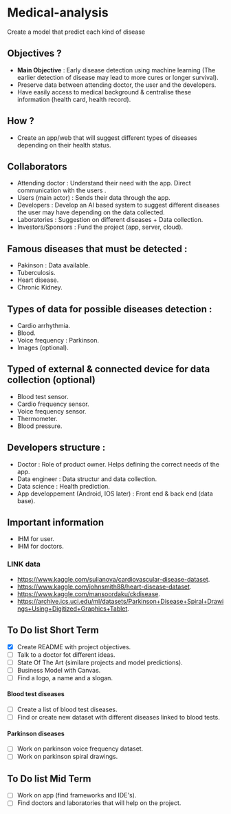 # Medical-analysis
Create a model that predict each kind of disease 

## Objectives ?
* **Main Objective** : Early disease detection using machine learning (The earlier detection of disease may lead to more cures or longer survival).
* Preserve data between attending doctor, the user and the developers.
* Have easily access to medical background & centralise these information (health card, health record).

## How ? 
* Create an app/web that will suggest different types of diseases depending on their health status.

## Collaborators
* Attending doctor : Understand their need with the app. Direct communication with the users .
* Users (main actor) : Sends their data through the app.  
* Developers : Develop an AI based system to suggest different diseases the user may have depending on the data collected.
* Laboratories : Suggestion on different diseases + Data collection.
* Investors/Sponsors : Fund the project (app, server, cloud).

## Famous diseases that must be detected :
* Pakinson : Data available.
* Tuberculosis.
* Heart disease.
* Chronic Kidney. 


## Types of data for possible diseases detection :
* Cardio arrhythmia. 
* Blood.
* Voice frequency : Parkinson.
* Images (optional).

## Typed of external & connected device for data collection (optional)
* Blood test sensor.
* Cardio frequency sensor.
* Voice frequency sensor.
* Thermometer.
* Blood pressure. 

## Developers structure :
* Doctor : Role of product owner. Helps defining the correct needs of the app.
* Data engineer : Data structur and data collection.
* Data science : Health prediction.
* App developpement (Android, IOS later) : Front end & back end (data base).

## Important information
* IHM for user.
* IHM for doctors.

### LINK data
* https://www.kaggle.com/sulianova/cardiovascular-disease-dataset.
* https://www.kaggle.com/johnsmith88/heart-disease-dataset.
* https://www.kaggle.com/mansoordaku/ckdisease.
* https://archive.ics.uci.edu/ml/datasets/Parkinson+Disease+Spiral+Drawings+Using+Digitized+Graphics+Tablet.

## To Do list Short Term
- [x] Create README with project objectives.
- [ ] Talk to a doctor fot different ideas.
- [ ] State Of The Art (similare projects and model predictions).
- [ ] Business Model with Canvas.
- [ ] Find a logo, a name and a slogan.

#### Blood test diseases
- [ ] Create a list of blood test diseases.
- [ ] Find or create new dataset with different diseases linked to blood tests.

#### Parkinson diseases
- [ ] Work on parkinson voice frequency dataset.
- [ ] Work on parkinson spiral drawings. 

## To Do list Mid Term
- [ ] Work on app (find frameworks and IDE's).
- [ ] Find doctors and laboratories that will help on the project.
